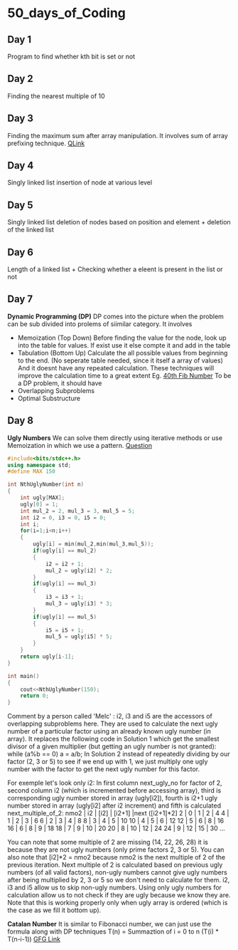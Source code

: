 # 50_days_of_Coding

## Day 1
Program to find whether kth bit is set or not
## Day 2
Finding the nearest multiple of 10
## Day 3
Finding the maximum sum after array manipulation. It involves sum of array prefixing technique. [QLink](https://www.hackerrank.com/challenges/crush/problem)
## Day 4
Singly linked list insertion of node at various level
## Day 5
Singly linked list deletion of nodes based on position and element + deletion of the linked list
## Day 6
Length of a linked list + Checking whether a eleent is present in the list or not
## Day 7
**Dynamic Programming (DP)**
DP comes into the picture when the problem can be sub divided into prolems of siimilar category. It involves
- Memoization (Top Down)
Before finding the value for the node, look up into the table for values. If exist use it else compte it and add in the table
- Tabulation (Bottom Up)
Calculate the all possible values from beginning to the end. (No seperate table needed, since it itself a array of values) And it doesnt have any repeated calculation.
These techniques will improve the calculation time to a great extent Eg. [40th Fib Number](https://www.geeksforgeeks.org/overlapping-subproblems-property-in-dynamic-programming-dp-1/)
To be a DP problem, it should have
- Overlapping Subproblems
- Optimal Substructure 
## Day 8 
**Ugly Numbers**
We can solve them directly using iterative methods or use Memoization in which we use a pattern.
[Question](https://www.geeksforgeeks.org/ugly-numbers/)
```c++
#include<bits/stdc++.h>
using namespace std;
#define MAX 150

int NthUglyNumber(int n)
{
    int ugly[MAX];
    ugly[0] = 1;
    int mul_2 = 2, mul_3 = 3, mul_5 = 5;
    int i2 = 0, i3 = 0, i5 = 0;
    int i;
    for(i=1;i<n;i++)
    {
        ugly[i] = min(mul_2,min(mul_3,mul_5));
        if(ugly[i] == mul_2)
        {
            i2 = i2 + 1;
            mul_2 = ugly[i2] * 2;
        }
        if(ugly[i] == mul_3)
        {
            i3 = i3 + 1;
            mul_3 = ugly[i3] * 3;
        }
        if(ugly[i] == mul_5)
        {
            i5 = i5 + 1;
            mul_5 = ugly[i5] * 5;
        }
    }
    return ugly[i-1];
}

int main()
{
    cout<<NthUglyNumber(150);
    return 0;
}
```

Comment by a person called 'Melc' : 
i2, i3 and i5 are the accessors of overlapping subproblems here.
They are used to calculate the next ugly number of a particular factor using an already known ugly number (in array). It replaces the following code in Solution 1 which get the smallest divisor of a given multiplier (but getting an ugly number is not granted):
while (a%b == 0) 
a = a/b; 
In Solution 2 instead of repeatedly dividing by our factor (2, 3 or 5) to see if we end up with 1, we just multiply one ugly number with the factor to get the next ugly number for this factor.

For exemple let's look only i2:
In first column next_ugly_no for factor of 2, second column i2 (which is incremented before accessing array), third is corresponding ugly number stored in array (ugly[i2]), fourth is i2+1 ugly number stored in array (ugly[i2] after i2 increment) and fifth is calculated next_multiple_of_2:
nmo2 | i2 | [i2] | [i2+1] |next ([i2+1]*2]
2 | 0 | 1 | 2 | 4
4 | 1 | 2 | 3 | 6
6 | 2 | 3 | 4 | 8
8 | 3 | 4 | 5 | 10
10 | 4 | 5 | 6 | 12
12 | 5 | 6 | 8 | 16
16 | 6 | 8 | 9 | 18
18 | 7 | 9 | 10 | 20
20 | 8 | 10 | 12 | 24
24 | 9 | 12 | 15 | 30
...

You can note that some multiple of 2 are missing (14, 22, 26, 28) it is because they are not ugly numbers (only prime factors 2, 3 or 5). You can also note that [i2]*2 = nmo2 because nmo2 is the next multiple of 2 of the previous iteration. Next multiple of 2 is calculated based on previous ugly numbers (of all valid factors), non-ugly numbers cannot give ugly numbers after being multiplied by 2, 3 or 5 so we don't need to calculate for them. i2, i3 and i5 allow us to skip non-ugly numbers. Using only ugly numbers for calculation allow us to not check if they are ugly because we know they are. Note that this is working properly only when ugly array is ordered (which is the case as we fill it bottom up).

**Catalan Number**
It is similar to Fibonacci number, we can just use the formula along with DP techniques
T(n) = Summaztion of i = 0 to n (T(i) * T(n-i-1))
[GFG Link](https://www.geeksforgeeks.org/program-nth-catalan-number/)

